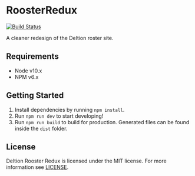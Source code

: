 # RoosterRedux
[![Build Status](https://travis-ci.org/sander2324/RoosterRedux.svg?branch=master)](https://travis-ci.org/sander2324/RoosterRedux)

A cleaner redesign of the Deltion roster site.

## Requirements
- Node v10.x
- NPM v6.x

## Getting Started
1. Install dependencies by running `npm install`.
2. Run `npm run dev` to start developing!
3. Run `npm run build` to build for production. Generated files can be found inside the `dist` folder.

## License
Deltion Rooster Redux is licensed under the MIT license.
For more information see [LICENSE](LICENSE).
